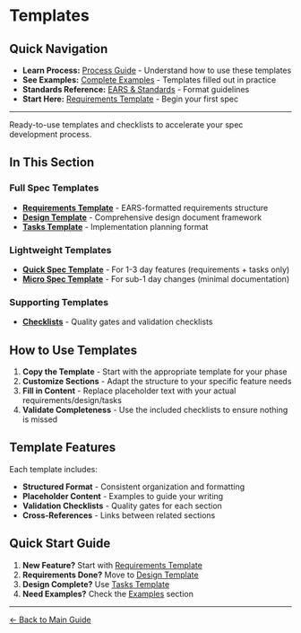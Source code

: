 # Templates

<!-- Navigation Metadata -->
<!-- Section: Templates | Level: Reference | Prerequisites: None -->
<!-- Related: process/README.md, examples/README.md, resources/standards.md -->

## Quick Navigation
- **Learn Process:** [Process Guide](../process/README.md) - Understand how to use these templates
- **See Examples:** [Complete Examples](../examples/README.md) - Templates filled out in practice
- **Standards Reference:** [EARS & Standards](../resources/standards.md) - Format guidelines
- **Start Here:** [Requirements Template](requirements-template.md) - Begin your first spec

---

Ready-to-use templates and checklists to accelerate your spec development process.

## In This Section

### Full Spec Templates

- **[Requirements Template](requirements-template.md)** - EARS-formatted requirements structure
- **[Design Template](design-template.md)** - Comprehensive design document framework
- **[Tasks Template](tasks-template.md)** - Implementation planning format

### Lightweight Templates

- **[Quick Spec Template](quick-spec-template.md)** - For 1-3 day features (requirements + tasks only)
- **[Micro Spec Template](micro-spec-template.md)** - For sub-1 day changes (minimal documentation)

### Supporting Templates

- **[Checklists](checklists.md)** - Quality gates and validation checklists

## How to Use Templates

1. **Copy the Template** - Start with the appropriate template for your phase
2. **Customize Sections** - Adapt the structure to your specific feature needs
3. **Fill in Content** - Replace placeholder text with your actual requirements/design/tasks
4. **Validate Completeness** - Use the included checklists to ensure nothing is missed

## Template Features

Each template includes:
- **Structured Format** - Consistent organization and formatting
- **Placeholder Content** - Examples to guide your writing
- **Validation Checklists** - Quality gates for each section
- **Cross-References** - Links between related sections

## Quick Start Guide

1. **New Feature?** Start with [Requirements Template](requirements-template.md)
2. **Requirements Done?** Move to [Design Template](design-template.md)  
3. **Design Complete?** Use [Tasks Template](tasks-template.md)
4. **Need Examples?** Check the [Examples](../examples/README.md) section

---

[← Back to Main Guide](../../README.md)